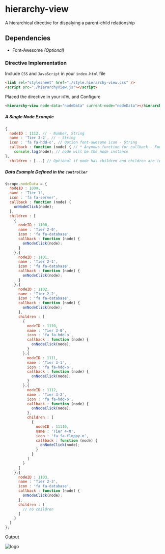 # hierarchy-view
A hierarchical directive for dispalying a parent-child relationship
## Dependencies
- Font-Awesome *(Optional)*

### Directive Implementation
Include `CSS` and `JavaScript` in your `index.html` file
```HTML
<link rel="stylesheet" href="./style.hierarchy-view.css" />
<script src="./hierarchyView.js"></script>
```

Placed the directive in your `HTML` and Configure
```HTML
<hierarchy-view node-data="nodeData" current-node="nodeData"></hierarchy-view>
```

##### A Single Node Example
```JavaScript
{
  nodeID : 1112, // - Number, String
  name : 'Tier 3-2', // - String
  icon : 'fa fa-hdd-o', // Option font-awesome icon - String
  callback : function (node) { // * Anymous function for callback - Function
    console.log(node); // node will be the node instance
},
  children : [...] // Optional if node has children and children are in the node structure - Array (colleciton)
```

##### Data Example Defined in the `controller`
``` JavaScript
$scope.nodeData = {
  nodeID : 1000,
  name : 'Tier 1',
  icon : 'fa fa-server',
  callback : function (node) {
    onNodeClick(node);
  },
  children : [
    {
      nodeID : 1100,
      name : 'Tier 2-0',
      icon : 'fa fa-database',
      callback : function (node) {
        onNodeClick(node);
      }
    },{
      nodeID : 1101,
      name : 'Tier 2-1',
      icon : 'fa fa-database',
      callback : function (node) {
        onNodeClick(node);
      }
    },{
      nodeID : 1102,
      name : 'Tier 2-2',
      icon : 'fa fa-database',
      callback : function (node) {
        onNodeClick(node);
      },
      children : [
        {
          nodeID : 1110,
          name : 'Tier 3-0',
          icon : 'fa fa-hdd-o',
          callback : function (node) {
            onNodeClick(node);
          }
        },{
          nodeID : 1111,
          name : 'Tier 3-1',
          icon : 'fa fa-hdd-o',
          callback : function (node) {
            onNodeClick(node);
          }
        },{
          nodeID : 1112,
          name : 'Tier 3-2',
          icon : 'fa fa-hdd-o',
          callback : function (node) {
            onNodeClick(node);
          },
          children : [
            {
              nodeID : 11110,
              name : 'Tier 4-0',
              icon : 'fa fa-floppy-o',
              callback : function (node) {
                onNodeClick(node);
              }
            }
          ]
        }
      ]
    },{
      nodeID : 1103,
      name : 'Tier 2-3',
      icon : 'fa fa-database',
      callback : function (node) {
        onNodeClick(node);
      },
      children : [
        // no children
      ]
    }
  ]
};
```

Output

![logo](http://i.imgur.com/m6SRv1V.png)
